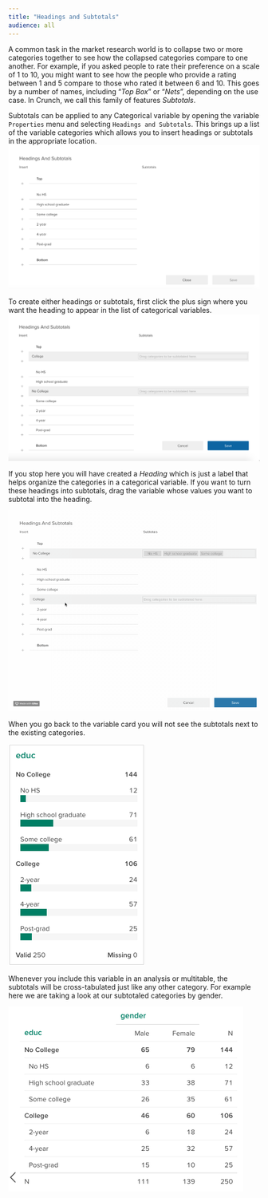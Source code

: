 ```yaml
---
title: "Headings and Subtotals"
audience: all
---
```


A common task in the market research world is to collapse two or more categories together to see how the collapsed categories compare to one another. For example, if you asked people to rate their preference on a scale of 1 to 10, you might want to see how the people who provide a rating between 1 and 5 compare to those who rated it between 6 and 10. This goes by a number of names, including “_Top Box_” or “_Nets_”, depending on the use case. In Crunch, we call this family of features _Subtotals_. 

Subtotals can be applied to any Categorical variable by opening the variable `Properties` menu and selecting `Headings and Subtotals`. This brings up a list of the variable categories which allows you to insert headings or subtotals in the appropriate location. 
![](images/headings1.png)

To create either headings or subtotals, first click the plus sign where you want the heading to appear in the list of categorical variables. 
![](images/headings2.png)

If you stop here you will have created a _Heading_ which is just a label that helps organize the categories in a categorical variable. If you want to turn these headings into subtotals, drag the variable whose values you want to subtotal into the heading. 

![](images/headings.gif)

When you go back to the variable card you will not see the subtotals next to the existing categories. 

![](images/headings3.png)

Whenever you include this variable in an analysis or multitable, the subtotals will be cross-tabulated just like any other category. For example here we are taking a look at our subtotaled categories by gender.  

![](images/headings4.png)
